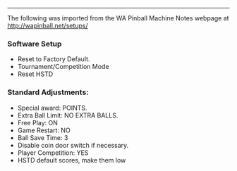 ***
The following was imported from the WA Pinball Machine Notes webpage at http://wapinball.net/setups/
### Software Setup
-   Reset to Factory Default.
-   Tournament/Competition Mode
-   Reset HSTD
### Standard Adjustments:
-   Special award: POINTS.
-   Extra Ball Limit: NO EXTRA BALLS.
-   Free Play: ON
-   Game Restart: NO
-   Ball Save Time: 3
-   Disable coin door switch if necessary.
-   Player Competition: YES
-   HSTD default scores, make them low